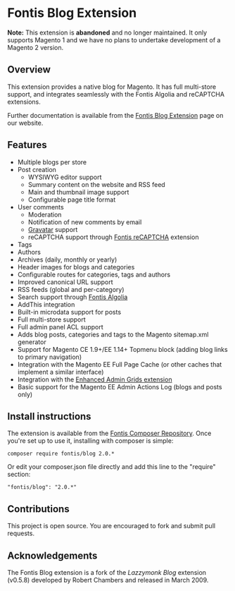 Fontis Blog Extension
=====================

**Note:** This extension is **abandoned** and no longer maintained. It only supports Magento 1 and we have no plans to undertake development of a Magento 2 version.

Overview
--------

This extension provides a native blog for Magento. It has full multi-store support,
and integrates seamlessly with the Fontis Algolia and reCAPTCHA extensions.

Further documentation is available from the [Fontis Blog Extension](https://www.fontis.com.au/blog-magento-extension)
page on our website.

Features
--------

* Multiple blogs per store
* Post creation
  * WYSIWYG editor support
  * Summary content on the website and RSS feed
  * Main and thumbnail image support
  * Configurable page title format
* User comments
  * Moderation
  * Notification of new comments by email
  * [Gravatar](https://gravatar.com) support
  * reCAPTCHA support through [Fontis reCAPTCHA](https://github.com/fontis/fontis_recaptcha) extension
* Tags
* Authors
* Archives (daily, monthly or yearly)
* Header images for blogs and categories
* Configurable routes for categories, tags and authors
* Improved canonical URL support
* RSS feeds (global and per-category)
* Search support through [Fontis Algolia](https://www.fontis.com.au/algolia-magento-extension)
* AddThis integration
* Built-in microdata support for posts
* Full multi-store support
* Full admin panel ACL support
* Adds blog posts, categories and tags to the Magento sitemap.xml generator
* Support for Magento CE 1.9+/EE 1.14+ Topmenu block (adding blog links to primary navigation)
* Integration with the Magento EE Full Page Cache (or other caches that implement a similar interface)
* Integration with the [Enhanced Admin Grids extension](https://github.com/mage-eag/mage-enhanced-admin-grids)
* Basic support for the Magento EE Admin Actions Log (blogs and posts only)

Install instructions
--------------------

The extension is available from the [Fontis Composer Repository](https://www.fontis.com.au/composer-faq).
Once you're set up to use it, installing with composer is simple:

```
composer require fontis/blog 2.0.*
```

Or edit your composer.json file directly and add this line to the
"require" section:

```
"fontis/blog": "2.0.*"
```

Contributions
-------------

This project is open source. You are encouraged to fork and submit pull requests.

Acknowledgements
----------------

The Fontis Blog extension is a fork of the *Lazzymonk Blog* extension (v0.5.8)
developed by Robert Chambers and released in March 2009.
